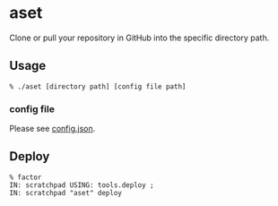 # aset

Clone or pull your repository in GitHub into the specific directory path.

## Usage

```
% ./aset [directory path] [config file path]
```

### config file

Please see [config.json](https://github.com/CORDEA/aset/blob/master/config.json).

## Deploy

```
% factor
IN: scratchpad USING: tools.deploy ;
IN: scratchpad "aset" deploy
```
